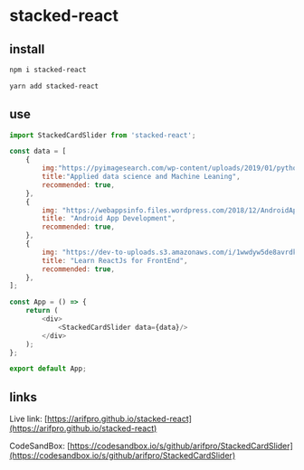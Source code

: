 # stacked-react

## install

```sh
npm i stacked-react
```

```sh
yarn add stacked-react
```

## use

```js
import StackedCardSlider from 'stacked-react';

const data = [
    {
        img:"https://pyimagesearch.com/wp-content/uploads/2019/01/python_ml_header.png",
        title:"Applied data science and Machine Leaning",
        recommended: true,
    },
    {
        img: "https://webappsinfo.files.wordpress.com/2018/12/AndroidAppDev-Trends-min.jpg",
        title: "Android App Development",
        recommended: true,
    },
    {
        img: "https://dev-to-uploads.s3.amazonaws.com/i/1wwdyw5de8avrdkgtz5n.png",
        title: "Learn ReactJs for FrontEnd",
        recommended: true,
    },
];

const App = () => {
    return (
        <div>
            <StackedCardSlider data={data}/>
        </div>
    );
};

export default App;
```

## links

Live link: [https://arifpro.github.io/stacked-react](https://arifpro.github.io/stacked-react)

CodeSandBox: [https://codesandbox.io/s/github/arifpro/StackedCardSlider](https://codesandbox.io/s/github/arifpro/StackedCardSlider)

